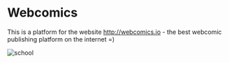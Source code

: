 # Webcomics

This is a platform for the website http://webcomics.io - the best webcomic publishing platform on the internet =)

![school](http://i.imgur.com/kxElTE2.png)
